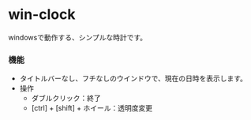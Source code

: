 # win-clock
windowsで動作する、シンプルな時計です。

### 機能
- タイトルバーなし、フチなしのウインドウで、現在の日時を表示します。
- 操作
  - ダブルクリック：終了
  - [ctrl] + [shift] + ホイール：透明度変更
